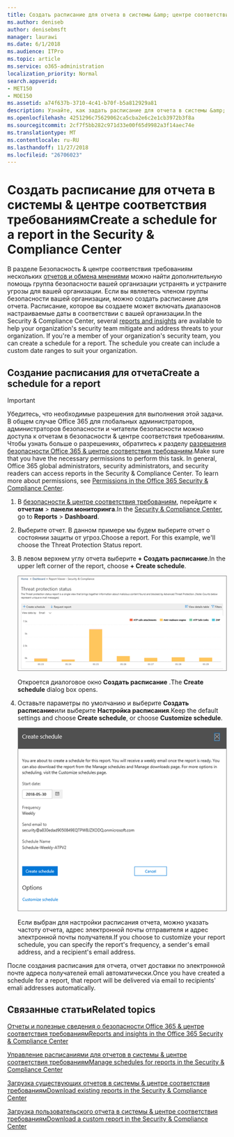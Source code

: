 ```yaml
---
title: Создать расписание для отчета в системы &amp; центре соответствия требованиям
ms.author: deniseb
author: denisebmsft
manager: laurawi
ms.date: 6/1/2018
ms.audience: ITPro
ms.topic: article
ms.service: o365-administration
localization_priority: Normal
search.appverid:
- MET150
- MOE150
ms.assetid: a74f637b-3710-4c41-b70f-b5a812929a81
description: Узнайте, как задать расписание для отчета в системы &amp; центре соответствия требованиям.
ms.openlocfilehash: 4251296c75629062ca5cba2e6c2e1cb3972b3f8a
ms.sourcegitcommit: 2cf7f5bb282c971d33e00f65d9982a3f14aec74e
ms.translationtype: MT
ms.contentlocale: ru-RU
ms.lasthandoff: 11/27/2018
ms.locfileid: "26706023"
---
```

# <a name="create-a-schedule-for-a-report-in-the-security-amp-compliance-center"></a><span data-ttu-id="5f9d1-103">Создать расписание для отчета в системы &amp; центре соответствия требованиям</span><span class="sxs-lookup"><span data-stu-id="5f9d1-103">Create a schedule for a report in the Security &amp; Compliance Center</span></span>

<span data-ttu-id="5f9d1-p101">В разделе Безопасность &amp; центре соответствия требованиям нескольких [отчетов и обмена мнениями](reports-and-insights-in-security-and-compliance.md) можно найти дополнительную помощь группа безопасности вашей организации устранять и устраните угрозы для вашей организации. Если вы являетесь членом группы безопасности вашей организации, можно создать расписание для отчета. Расписание, которое вы создаете может включать диапазонов настраиваемые даты в соответствии с вашей организации.</span><span class="sxs-lookup"><span data-stu-id="5f9d1-p101">In the Security &amp; Compliance Center, several [reports and insights](reports-and-insights-in-security-and-compliance.md) are available to help your organization's security team mitigate and address threats to your organization. If you're a member of your organization's security team, you can create a schedule for a report. The schedule you create can include a custom date ranges to suit your organization.</span></span> 
  
## <a name="create-a-schedule-for-a-report"></a><span data-ttu-id="5f9d1-107">Создание расписания для отчета</span><span class="sxs-lookup"><span data-stu-id="5f9d1-107">Create a schedule for a report</span></span>

> [!IMPORTANT]
> <span data-ttu-id="5f9d1-p102">Убедитесь, что необходимые разрешения для выполнения этой задачи. В общем случае Office 365 для глобальных администраторов, администраторов безопасности и читатели безопасности можно доступа к отчетам в безопасности &amp; центре соответствия требованиям. Чтобы узнать больше о разрешениях, обратитесь к разделу [разрешения безопасности Office 365 &amp; центре соответствия требованиям](permissions-in-the-security-and-compliance-center.md).</span><span class="sxs-lookup"><span data-stu-id="5f9d1-p102">Make sure that you have the necessary permissions to perform this task. In general, Office 365 global administrators, security administrators, and security readers can access reports in the Security &amp; Compliance Center. To learn more about permissions, see [Permissions in the Office 365 Security &amp; Compliance Center](permissions-in-the-security-and-compliance-center.md).</span></span>
  
1. <span data-ttu-id="5f9d1-111">В [безопасности &amp; центре соответствия требованиям](https://security.microsoft.com), перейдите к **отчетам** \> **панели мониторинга**.</span><span class="sxs-lookup"><span data-stu-id="5f9d1-111">In the [Security &amp; Compliance Center](https://security.microsoft.com), go to **Reports** \> **Dashboard**.</span></span>
    
2. <span data-ttu-id="5f9d1-p103">Выберите отчет. В данном примере мы будем выберите отчет о состоянии защиты от угроз.</span><span class="sxs-lookup"><span data-stu-id="5f9d1-p103">Choose a report. For this example, we'll choose the Threat Protection Status report.</span></span>
    
3. <span data-ttu-id="5f9d1-114">В левом верхнем углу отчета выберите **+ Создать расписание**.</span><span class="sxs-lookup"><span data-stu-id="5f9d1-114">In the upper left corner of the report, choose **+ Create schedule**.</span></span>
    
    ![Можно создать расписание для отчетов в системы &amp; центре соответствия требованиям](media/2311327c-14f6-4a17-b604-0c9ff2d485d1.png)
  
    <span data-ttu-id="5f9d1-116">Откроется диалоговое окно **Создать расписание** .</span><span class="sxs-lookup"><span data-stu-id="5f9d1-116">The **Create schedule** dialog box opens.</span></span> 
    
4. <span data-ttu-id="5f9d1-117">Оставьте параметры по умолчанию и выберите **Создать расписание**или выберите **Настройка расписания**.</span><span class="sxs-lookup"><span data-stu-id="5f9d1-117">Keep the default settings and choose **Create schedule**, or choose **Customize schedule**.</span></span>
    
    ![Можно использовать параметры по умолчанию или настроить расписание отчета](media/04fac327-8f73-4711-8319-58c11880fd96.png)
  
    <span data-ttu-id="5f9d1-119">Если выбран для настройки расписания отчета, можно указать частоту отчета, адрес электронной почты отправителя и адрес электронной почты получателя.</span><span class="sxs-lookup"><span data-stu-id="5f9d1-119">If you choose to customize your report schedule, you can specify the report's frequency, a sender's email address, and a recipient's email address.</span></span> 
    
<span data-ttu-id="5f9d1-120">После создания расписания для отчета, отчет доставки по электронной почте адреса получателей emali автоматически.</span><span class="sxs-lookup"><span data-stu-id="5f9d1-120">Once you have created a schedule for a report, that report will be delivered via email to recipients' emali addresses automatically.</span></span> 
  
## <a name="related-topics"></a><span data-ttu-id="5f9d1-121">Связанные статьи</span><span class="sxs-lookup"><span data-stu-id="5f9d1-121">Related topics</span></span>

[<span data-ttu-id="5f9d1-122">Отчеты и полезные сведения о безопасности Office 365 &amp; центре соответствия требованиям</span><span class="sxs-lookup"><span data-stu-id="5f9d1-122">Reports and insights in the Office 365 Security &amp; Compliance Center</span></span>](reports-and-insights-in-security-and-compliance.md)
  
[<span data-ttu-id="5f9d1-123">Управление расписаниями для отчетов в системы &amp; центре соответствия требованиям</span><span class="sxs-lookup"><span data-stu-id="5f9d1-123">Manage schedules for reports in the Security &amp; Compliance Center</span></span>](manage-schedules-for-multiple-reports.md)
  
[<span data-ttu-id="5f9d1-124">Загрузка существующих отчетов в системы &amp; центре соответствия требованиям</span><span class="sxs-lookup"><span data-stu-id="5f9d1-124">Download existing reports in the Security &amp; Compliance Center</span></span>](download-existing-reports.md)
  
[<span data-ttu-id="5f9d1-125">Загрузка пользовательского отчета в системы &amp; центре соответствия требованиям</span><span class="sxs-lookup"><span data-stu-id="5f9d1-125">Download a custom report in the Security &amp; Compliance Center</span></span>](set-up-and-download-a-custom-report.md)
  

